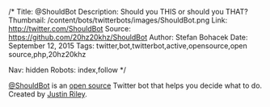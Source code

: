 /*
Title: @ShouldBot
Description: Should you THIS or should you THAT?
Thumbnail: /content/bots/twitterbots/images/ShouldBot.png
Link: http://twitter.com/ShouldBot
Source: https://github.com/20hz20khz/ShouldBot
Author: Stefan Bohacek
Date: September 12, 2015
Tags: twitter,bot,twitterbot,active,opensource,open source,php,20hz20khz

Nav: hidden
Robots: index,follow
*/

[@ShouldBot](https://twitter.com/ShouldBot) is an [open source](https://github.com/20hz20khz/ShouldBot) Twitter bot that helps you decide what to do. Created by [Justin Riley](https://twitter.com/20hz20khz).